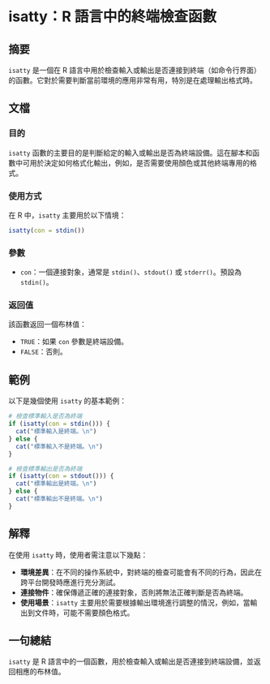 <!--
Meta Description: # isatty：R 語言中的終端檢查函數 ## 摘要 `isatty` 是一個在 R 語言中用於檢查輸入或輸出是否連接到終端（如命令行界面）的函數。它對於需要判斷當前環境的應用非常有用，特別是在處理輸出格式時。 ## 文檔 ### 目的 `isatty` 函數的主要目的是判斷給定的輸入或輸出是否為...
Meta Keywords: isatty, con, stdin, cat, stdout
-->

# isatty：R 語言中的終端檢查函數

## 摘要
`isatty` 是一個在 R 語言中用於檢查輸入或輸出是否連接到終端（如命令行界面）的函數。它對於需要判斷當前環境的應用非常有用，特別是在處理輸出格式時。

## 文檔
### 目的
`isatty` 函數的主要目的是判斷給定的輸入或輸出是否為終端設備。這在腳本和函數中可用於決定如何格式化輸出，例如，是否需要使用顏色或其他終端專用的格式。

### 使用方式
在 R 中，`isatty` 主要用於以下情境：

```r
isatty(con = stdin())
```

### 參數
- `con`：一個連接對象，通常是 `stdin()`、`stdout()` 或 `stderr()`。預設為 `stdin()`。

### 返回值
該函數返回一個布林值：
- `TRUE`：如果 `con` 參數是終端設備。
- `FALSE`：否則。

## 範例
以下是幾個使用 `isatty` 的基本範例：

```r
# 檢查標準輸入是否為終端
if (isatty(con = stdin())) {
  cat("標準輸入是終端。\n")
} else {
  cat("標準輸入不是終端。\n")
}

# 檢查標準輸出是否為終端
if (isatty(con = stdout())) {
  cat("標準輸出是終端。\n")
} else {
  cat("標準輸出不是終端。\n")
}
```

## 解釋
在使用 `isatty` 時，使用者需注意以下幾點：
- **環境差異**：在不同的操作系統中，對終端的檢查可能會有不同的行為，因此在跨平台開發時應進行充分測試。
- **連接物件**：確保傳遞正確的連接對象，否則將無法正確判斷是否為終端。
- **使用場景**：`isatty` 主要用於需要根據輸出環境進行調整的情況，例如，當輸出到文件時，可能不需要顏色格式。

## 一句總結
`isatty` 是 R 語言中的一個函數，用於檢查輸入或輸出是否連接到終端設備，並返回相應的布林值。